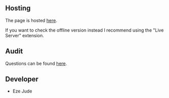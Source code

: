 ## Hosting

The page is hosted [here](https://clinquant-youtiao-3edae5.netlify.app/).

If you want to check the offline version instead I recommend using the "Live Server" extension.

## Audit

Questions can be found [here](https://github.com/01-edu/public/tree/master/subjects/graphql/audit).


## Developer
- Eze Jude
